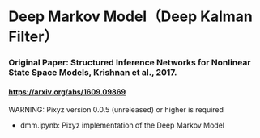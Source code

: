# Deep Markov Model（Deep Kalman Filter）
### Original Paper: Structured Inference Networks for Nonlinear State Space Models, Krishnan et al., 2017.
#### https://arxiv.org/abs/1609.09869

WARNING: Pixyz version 0.0.5 (unreleased) or higher is required

* dmm.ipynb: Pixyz implementation of the Deep Markov Model